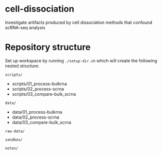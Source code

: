 # cell-dissociation
Investigate artifacts produced by cell dissociation methods that confound scRNA-seq analysis

# Repository structure
Set up workspace by running `./setup-dir.sh` which will create the following nested structure:

`scripts/`
+ scripts/01_process-bulkrna
+ scripts/02_process-scrna
+ scripts/03_compare-bulk_scrna

`data/`
+ data/01_process-bulkrna
+ data/02_process-scrna
+ data/03_compare-bulk_scrna

`raw-data/`

`sandbox/`

`notes/`
